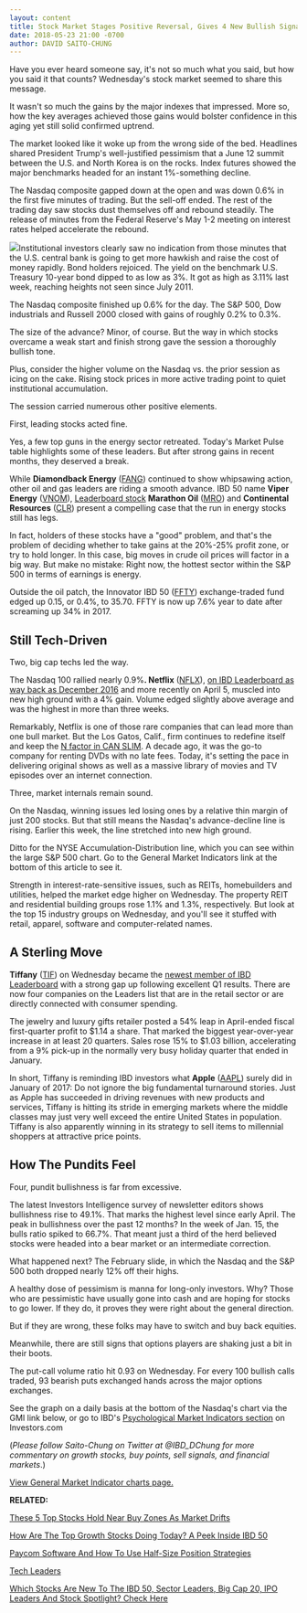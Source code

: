 ```yaml
---
layout: content
title: Stock Market Stages Positive Reversal, Gives 4 New Bullish Signals
date: 2018-05-23 21:00 -0700
author: DAVID SAITO-CHUNG
---
```






Have you ever heard someone say, it's not so much what you said, but how you said it that counts? Wednesday's stock market seemed to share this message.




It wasn't so much the gains by the major indexes that impressed. More so, how the key averages achieved those gains would bolster confidence in this aging yet still solid confirmed uptrend.


The market looked like it woke up from the wrong side of the bed. Headlines shared President Trump's well-justified pessimism that a June 12 summit between the U.S. and North Korea is on the rocks. Index futures showed the major benchmarks headed for an instant 1%-something decline.


The Nasdaq composite gapped down at the open and was down 0.6% in the first five minutes of trading. But the sell-off ended. The rest of the trading day saw stocks dust themselves off and rebound steadily. The release of minutes from the Federal Reserve's May 1-2 meeting on interest rates helped accelerate the rebound.


![](https://www.investors.com/wp-content/uploads/2018/05/MP052318-193x300.jpg)Institutional investors clearly saw no indication from those minutes that the U.S. central bank is going to get more hawkish and raise the cost of money rapidly. Bond holders rejoiced. The yield on the benchmark U.S. Treasury 10-year bond dipped to as low as 3%. It got as high as 3.11% last week, reaching heights not seen since July 2011.


The Nasdaq composite finished up 0.6% for the day. The S&P 500, Dow industrials and Russell 2000 closed with gains of roughly 0.2% to 0.3%.


The size of the advance? Minor, of course. But the way in which stocks overcame a weak start and finish strong gave the session a thoroughly bullish tone.


Plus, consider the higher volume on the Nasdaq vs. the prior session as icing on the cake. Rising stock prices in more active trading point to quiet institutional accumulation.


The session carried numerous other positive elements.


First, leading stocks acted fine.


Yes, a few top guns in the energy sector retreated. Today's Market Pulse table highlights some of these leaders. But after strong gains in recent months, they deserved a break.


While **Diamondback Energy** ([FANG](https://research.investors.com/quote.aspx?symbol=FANG)) continued to show whipsawing action, other oil and gas leaders are riding a smooth advance. IBD 50 name **Viper Energy** ([VNOM](https://research.investors.com/quote.aspx?symbol=VNOM)), [Leaderboard stock](https://leaderboard.investors.com/#/leaders/leadersnearabuypoint) **Marathon Oil** ([MRO](https://research.investors.com/quote.aspx?symbol=MRO)) and **Continental Resources** ([CLR](https://research.investors.com/quote.aspx?symbol=CLR)) present a compelling case that the run in energy stocks still has legs.


In fact, holders of these stocks have a "good" problem, and that's the problem of deciding whether to take gains at the 20%-25% profit zone, or try to hold longer. In this case, big moves in crude oil prices will factor in a big way. But make no mistake: Right now, the hottest sector within the S&P 500 in terms of earnings is energy.


Outside the oil patch, the Innovator IBD 50 ([FFTY](https://research.investors.com/quote.aspx?symbol=FFTY)) exchange-traded fund edged up 0.15, or 0.4%, to 35.70. FFTY is now up 7.6% year to date after screaming up 34% in 2017.


Still Tech-Driven
-----------------


Two, big cap techs led the way.


The Nasdaq 100 rallied nearly 0.9%**. Netflix** ([NFLX](https://research.investors.com/quote.aspx?symbol=NFLX)), [on IBD Leaderboard as way back as December 2016](https://leaderboard.investors.com/#/leaders/leadersnearabuypoint) and more recently on April 5, muscled into new high ground with a 4% gain. Volume edged slightly above average and was the highest in more than three weeks.


Remarkably, Netflix is one of those rare companies that can lead more than one bull market. But the Los Gatos, Calif., firm continues to redefine itself and keep the [N factor in CAN SLIM](https://www.investors.com/ibd-university/can-slim/). A decade ago, it was the go-to company for renting DVDs with no late fees. Today, it's setting the pace in delivering original shows as well as a massive library of movies and TV episodes over an internet connection.


Three, market internals remain sound.


On the Nasdaq, winning issues led losing ones by a relative thin margin of just 200 stocks. But that still means the Nasdaq's advance-decline line is rising. Earlier this week, the line stretched into new high ground.


Ditto for the NYSE Accumulation-Distribution line, which you can see within the large S&P 500 chart. Go to the General Market Indicators link at the bottom of this article to see it.


Strength in interest-rate-sensitive issues, such as REITs, homebuilders and utilities, helped the market edge higher on Wednesday. The property REIT and residential building groups rose 1.1% and 1.3%, respectively. But look at the top 15 industry groups on Wednesday, and you'll see it stuffed with retail, apparel, software and computer-related names.


A Sterling Move
---------------


**Tiffany** ([TIF](https://research.investors.com/quote.aspx?symbol=TIF)) on Wednesday became the [newest member of IBD Leaderboard](https://leaderboard.investors.com/#/leaders/leadersnearabuypoint) with a strong gap up following excellent Q1 results. There are now four companies on the Leaders list that are in the retail sector or are directly connected with consumer spending.


The jewelry and luxury gifts retailer posted a 54% leap in April-ended fiscal first-quarter profit to $1.14 a share. That marked the biggest year-over-year increase in at least 20 quarters. Sales rose 15% to $1.03 billion, accelerating from a 9% pick-up in the normally very busy holiday quarter that ended in January.


In short, Tiffany is reminding IBD investors what **Apple** ([AAPL](https://research.investors.com/quote.aspx?symbol=AAPL)) surely did in January of 2017: Do not ignore the big fundamental turnaround stories. Just as Apple has succeeded in driving revenues with new products and services, Tiffany is hitting its stride in emerging markets where the middle classes may just very well exceed the entire United States in population. Tiffany is also apparently winning in its strategy to sell items to millennial shoppers at attractive price points.


How The Pundits Feel
--------------------


Four, pundit bullishness is far from excessive.


The latest Investors Intelligence survey of newsletter editors shows bullishness rise to 49.1%. That marks the highest level since early April. The peak in bullishness over the past 12 months? In the week of Jan. 15, the bulls ratio spiked to 66.7%. That meant just a third of the herd believed stocks were headed into a bear market or an intermediate correction.


What happened next? The February slide, in which the Nasdaq and the S&P 500 both dropped nearly 12% off their highs.


A healthy dose of pessimism is manna for long-only investors. Why? Those who are pessimistic have usually gone into cash and are hoping for stocks to go lower. If they do, it proves they were right about the general direction.


But if they are wrong, these folks may have to switch and buy back equities.


Meanwhile, there are still signs that options players are shaking just a bit in their boots.


The put-call volume ratio hit 0.93 on Wednesday. For every 100 bullish calls traded, 93 bearish puts exchanged hands across the major options exchanges.


See the graph on a daily basis at the bottom of the Nasdaq's chart via the GMI link below, or go to IBD's [Psychological Market Indicators section](https://research.investors.com/psychological-market-indicators/) on Investors.com


(*Please follow Saito-Chung on Twitter at @IBD\_DChung for more commentary on growth stocks, buy points, sell signals, and financial markets*.)


[View General Market Indicator charts page.](https://www.investors.com/wp-content/uploads/2018/05/IBD2305153028GMI.pdf)


**RELATED:**


[These 5 Top Stocks Hold Near Buy Zones As Market Drifts](https://www.investors.com/market-trend/stock-market-today/dow-jones-futures-apple-nvidia-schwab-microsoft-splunk/)


[How Are The Top Growth Stocks Doing Today? A Peek Inside IBD 50](https://research.investors.com/stock-lists/ibd-50/)


[Paycom Software And How To Use Half-Size Position Strategies](https://www.investors.com/research/how-to-find-the-best-stocks-to-buy/paycom-selling-in-phases-lesson-leaderboard/)


[Tech Leaders](https://www.investors.com/data-tables/ibd-tech-leaders-may-22-2018/)


[Which Stocks Are New To The IBD 50, Sector Leaders, Big Cap 20, IPO Leaders And Stock Spotlight? Check Here](https://www.investors.com/stock-lists/best-growth-stocks-buy-watch-ibd-stock-lists/)




